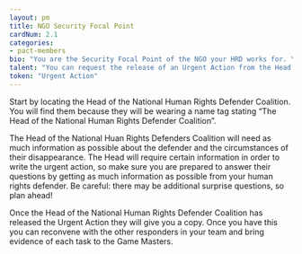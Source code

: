 ```yaml
---
layout: pm
title: NGO Security Focal Point
cardNum: 2.1
categories:
- pact-members
bio: "You are the Security Focal Point of the NGO your HRD works for. Your NGO is member of the National Human Rights Defenders Coalition. You are the main contact point when anyone in the organisation is facing a security situation, and you need to ensure a coordinated emergency response."
talent: "You can request the release of an Urgent Action from the Head of the National Human Rights Defenders Coalition."
token: "Urgent Action"
---
```

Start by locating the Head of the National Human Rights Defender Coalition. You will find them because they will be wearing a name tag stating “The Head of the National Human Rights Defender Coalition”.

The Head of the National Huan Rights Defenders Coalition will need as much information as possible about the defender and the circumstances of their disappearance. The Head will require certain information in order to write the urgent action, so make sure you are prepared to answer their questions by getting as much information as possible from your human rights defender. Be careful: there may be additional surprise questions, so plan ahead!

Once the Head of the National Human Rights Defender Coalition has released the Urgent Action they will give you a copy. Once you have this you can reconvene with the other responders in your team and bring evidence of each task to the Game Masters.
